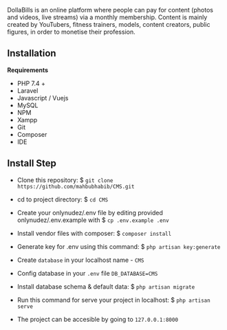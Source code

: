 DollaBills is an online platform where people can pay for content (photos and videos, live streams) via a monthly membership. Content is mainly created by YouTubers, fitness trainers, models, content creators, public figures, in order to monetise their profession.

## Installation
**Requirements**
- PHP 7.4 +
- Laravel
- Javascript / Vuejs  
- MySQL
- NPM
- Xampp
- Git
- Composer
- IDE

## Install Step
- Clone this repository: $ `git clone https://github.com/mahbubhabib/CMS.git`

- cd to project directory: $ `cd CMS`

- Create your onlynudez/.env file by editing provided onlynudez/.env.example with $ `cp .env.example .env`

- Install vendor files with composer: $ `composer install`

- Generate key for .env using this command: $ `php artisan key:generate`

- Create `database` in your localhost name - `CMS`

- Config database in your `.env` file `DB_DATABASE=CMS`

- Install database schema & default data: $ `php artisan migrate`

- Run this command for serve your project in localhost: $ `php artisan serve`

- The project can be accesible by going to `127.0.0.1:8000`
